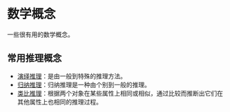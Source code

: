 # 数学概念

一些很有用的数学概念。

## 常用推理概念

- [演绎推理](https://baike.baidu.com/item/%E6%BC%94%E7%BB%8E%E6%8E%A8%E7%90%86/2419571)：是由一般到特殊的推理方法。
- [归纳推理](https://baike.baidu.com/item/%E5%BD%92%E7%BA%B3%E6%8E%A8%E7%90%86/5502360)：归纳推理是一种由个别到一般的推理。
- [类比推理](https://baike.baidu.com/item/%E7%B1%BB%E6%AF%94%E6%8E%A8%E7%90%86/5502380?fr=aladdin)：根据两个对象在某些属性上相同或相似，通过比较而推断出它们在其他属性上也相同的推理过程。


